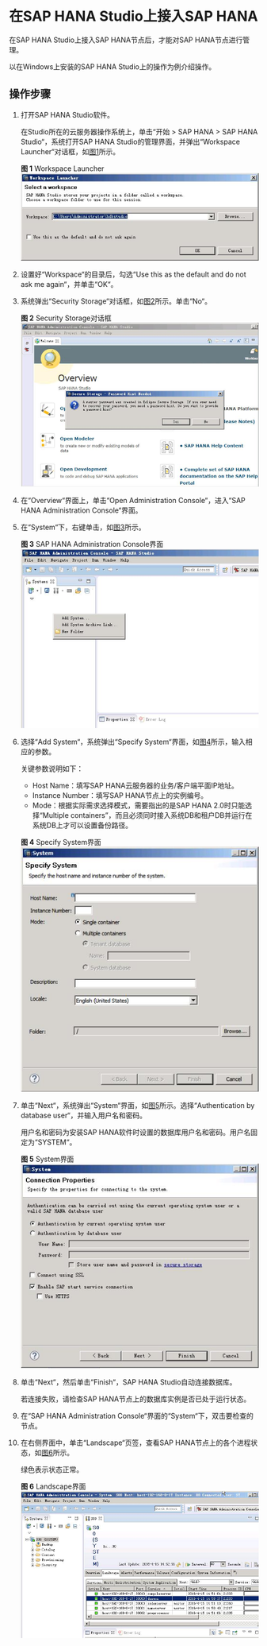 # 在SAP HANA Studio上接入SAP HANA<a name="saphana_02_0036"></a>

在SAP HANA Studio上接入SAP HANA节点后，才能对SAP  HANA节点进行管理。

以在Windows上安装的SAP HANA Studio上的操作为例介绍操作。

## 操作步骤<a name="section4006978682949"></a>

1.  打开SAP HANA Studio软件。

    在Studio所在的云服务器操作系统上，单击“开始  \>  SAP HANA  \>  SAP HANA Studio“，系统打开SAP HANA Studio的管理界面，并弹出“Workspace Launcher“对话框，如[图1](#fig48770107221958)所示。

    **图 1**  Workspace Launcher<a name="fig48770107221958"></a>  
    ![](figures/Workspace-Launcher.jpg "Workspace-Launcher")

2.  设置好“Workspace“的目录后，勾选“Use this as the default and do not ask me again“，并单击“OK“。
3.  系统弹出“Security Storage“对话框，如[图2](#fig54921808221958)所示。单击“No“。

    **图 2**  Security Storage对话框<a name="fig54921808221958"></a>  
    ![](figures/Security-Storage对话框.jpg "Security-Storage对话框")

4.  在“Overview“界面上，单击“Open Administration Console“，进入“SAP HANA Administration Console“界面。
5.  在“System“下，右键单击，如[图3](#fig2084510221958)所示。

    **图 3**  SAP HANA Administration Console界面<a name="fig2084510221958"></a>  
    ![](figures/SAP-HANA-Administration-Console界面.jpg "SAP-HANA-Administration-Console界面")

6.  选择“Add System“，系统弹出“Specify System“界面，如[图4](#fig41119565221958)所示，输入相应的参数。

    关键参数说明如下：

    -   Host Name：填写SAP HANA云服务器的业务/客户端平面IP地址。
    -   Instance Number：填写SAP HANA节点上的实例编号。
    -   Mode：根据实际需求选择模式，需要指出的是SAP HANA 2.0时只能选择“Multiple containers”，而且必须同时接入系统DB和租户DB并运行在系统DB上才可以设置备份路径。

    **图 4**  Specify System界面<a name="fig41119565221958"></a>  
    ![](figures/Specify-System界面.jpg "Specify-System界面")

7.  单击“Next“，系统弹出“System“界面，如[图5](#fig28428815221958)所示。选择“Authentication by database user“，并输入用户名和密码。

    用户名和密码为安装SAP HANA软件时设置的数据库用户名和密码。用户名固定为“SYSTEM“。

    **图 5**  System界面<a name="fig28428815221958"></a>  
    ![](figures/System界面.jpg "System界面")

8.  单击“Next“，然后单击“Finish“，SAP HANA Studio自动连接数据库。

    若连接失败，请检查SAP HANA节点上的数据库实例是否已处于运行状态。

9.  在“SAP HANA Administration Console“界面的“System“下，双击要检查的节点。
10. 在右侧界面中，单击“Landscape“页签，查看SAP HANA节点上的各个进程状态，如[图6](#fig52736614221958)所示。

    绿色表示状态正常。

    **图 6**  Landscape界面<a name="fig52736614221958"></a>  
    ![](figures/Landscape界面.jpg "Landscape界面")


